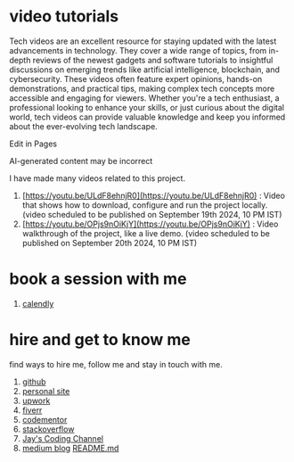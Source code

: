# video tutorials
Tech videos are an excellent resource for staying updated with the latest advancements in technology. They cover a wide range of topics, from in-depth reviews of the newest gadgets and software tutorials to insightful discussions on emerging trends like artificial intelligence, blockchain, and cybersecurity. These videos often feature expert opinions, hands-on demonstrations, and practical tips, making complex tech concepts more accessible and engaging for viewers. Whether you're a tech enthusiast, a professional looking to enhance your skills, or just curious about the digital world, tech videos can provide valuable knowledge and keep you informed about the ever-evolving tech landscape.


Edit in Pages


AI-generated content may be incorrect

I have made many videos related to this project.

1. [https://youtu.be/ULdF8ehnjR0](https://youtu.be/ULdF8ehnjR0) : Video that shows how to download, configure and run the project locally. (video scheduled to be published on September 19th 2024, 10 PM IST)
1. [https://youtu.be/OPjs9nOiKjY](https://youtu.be/OPjs9nOiKjY) : Video walkthrough of the project, like a live demo. (video scheduled to be published on September 20th 2024, 10 PM IST)

# book a session with me

1. [calendly](https://calendly.com/jaycodingtutor/30min)

# hire and get to know me

find ways to hire me, follow me and stay in touch with me.

1. [github](https://github.com/Jay-study-nildana)
1. [personal site](https://thechalakas.com)
1. [upwork](https://www.upwork.com/fl/vijayasimhabr)
1. [fiverr](https://www.fiverr.com/jay_codeguy)
1. [codementor](https://www.codementor.io/@vijayasimhabr)
1. [stackoverflow](https://stackoverflow.com/users/5338888/jay)
1. [Jay's Coding Channel](https://www.youtube.com/channel/UCJJVulg4J7POMdX0veuacXw/)
1. [medium blog](https://medium.com/@vijayasimhabr)
[README.md](./readme.md)